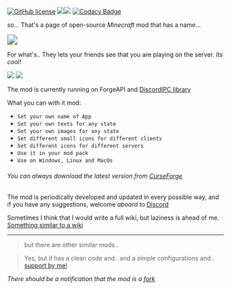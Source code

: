 [![GitHub license](https://img.shields.io/github/license/ijo42/Uplink?style=for-the-badge)](https://github.com/ijo42/Uplink/blob/main/LICENSE) [![](http://cf.way2muchnoise.eu/333787.svg?badge_style=for_the_badge)](https://www.curseforge.com/minecraft/mc-mods/uplink)[![](http://cf.way2muchnoise.eu/versions/333787.svg?badge_style=for_the_badge)](https://www.curseforge.com/minecraft/mc-mods/uplink) [![Codacy Badge](https://app.codacy.com/project/badge/Grade/a40f82c461a844f9974e073659e58504?badge_style=for_the_badge)](https://www.codacy.com/manual/ijo42/Uplink?utm_source=github.com&amp;utm_medium=referral&amp;utm_content=ijo42/Uplink&amp;utm_campaign=Badge_Grade)

*so...* That's a page of open-source *Minecraft* mod that has a name...

<img src="http://cf.way2muchnoise.eu/title/uplink.svg?badge_style=for_the_badge" style="zoom:150%;" />

For what's.. They lets your friends see that you are playing on the server. *Its cool!*

![](https://github.com/ijo42/Uplink/raw/data/screenshots/Server.jpg) ![](https://github.com/ijo42/Uplink/raw/data/screenshots/Loading.jpg)

The mod is currently running on ForgeAPI and [DiscordIPC library](https://github.com/jagrosh/DiscordIPC)

What you can with it mod:

- `Set your own name of App`
- `Set your own texts for any state`
- `Set your own images for any state`
- `Set different small icons for different clients`
- `Set different icons for different servers`
- `Use it in your mod pack`
- `Use on Windows, Linux and MacOs`

###### You can always download the latest version from [CurseForge](https://www.curseforge.com/minecraft/mc-mods/uplink)

The mod is periodically developed and updated in every possible way, and if you have any suggestions, welcome *aboard*
to [Discord](https://discord.gg/4ZYazbM)

Sometimes I think that I would write a full wiki, but laziness is ahead of
me. [Something similar to a wiki](https://github.com/ijo42/Uplink/wiki)

------

> but there are other similar mods..

> Yes, but it has a clean code and.. and a simple configurations and.. [support by me!](https://ijo42.ru)

*There should be a notification that the mod is a [fork](https://github.com/TheFrontier/Uplink)*